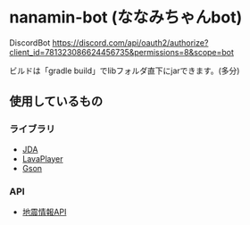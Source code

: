 # nanamin-bot (ななみちゃんbot)
DiscordBot
https://discord.com/api/oauth2/authorize?client_id=781323086624456735&permissions=8&scope=bot

ビルドは「gradle build」でlibフォルダ直下にjarできます。(多分)

## 使用しているもの
### ライブラリ
- [JDA](https://github.com/DV8FromTheWorld/JDA)
- [LavaPlayer](https://github.com/sedmelluq/lavaplayer)
- [Gson](https://github.com/google/gson)
### API
- [地震情報API](https://narikakun.net/technology/earthquake-api/)

